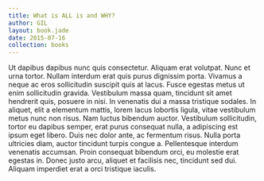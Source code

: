 ```yaml
---
title: What is ALL is and WHY?
author: GIL
layout: book.jade
date: 2015-07-16
collection: books
---
```


Ut dapibus dapibus nunc quis consectetur. Aliquam erat volutpat. Nunc et urna tortor. Nullam interdum erat quis purus dignissim porta. Vivamus a neque ac eros sollicitudin suscipit quis at lacus. Fusce egestas metus ut enim sollicitudin gravida. Vestibulum massa quam, tincidunt sit amet hendrerit quis, posuere in nisi. In venenatis dui a massa tristique sodales. In aliquet, elit a elementum mattis, lorem lacus lobortis ligula, vitae vestibulum metus nunc non risus. Nam luctus bibendum auctor. Vestibulum sollicitudin, tortor eu dapibus semper, erat purus consequat nulla, a adipiscing est ipsum eget libero. Duis nec dolor ante, ac fermentum risus. Nulla porta ultricies diam, auctor tincidunt turpis congue a. Pellentesque interdum venenatis accumsan. Proin consequat bibendum orci, eu molestie erat egestas in. Donec justo arcu, aliquet et facilisis nec, tincidunt sed dui. Aliquam imperdiet erat a orci tristique iaculis.